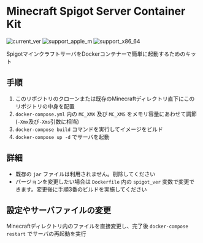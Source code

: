 # Minecraft Spigot Server Container Kit
![current_ver](https://img.shields.io/static/v1?label=Server%20Version&message=1.18.1&color=blueviolet)
![support_apple_m](https://img.shields.io/static/v1?label=Apple%20M&message=Supported&color=brightgreen&logo=apple&logoColor=white)
![support_x86_64](https://img.shields.io/static/v1?label=x86_64&message=Supported&color=brightgreen&logo=intel&logoColor=white)
  
SpigotマインクラフトサーバをDockerコンテナーで簡単に起動するためのキット
  
## 手順
1. このリポジトリのクローンまたは既存のMinecraftディレクトリ直下にこのリポジトリの中身を配置
2. `docker-compose.yml` 内の `MC_XMX` 及び `MC_XMS` をメモリ容量にあわせて調節(`-Xmx`及び`-Xms`引数に相当)
3. `docker-compose build` コマンドを実行してイメージをビルド
4. `docker-compose up -d` でサーバを起動
  
## 詳細
- 既存の `jar` ファイルは利用されません。削除してください
- バージョンを変更したい場合は `Dockerfile` 内の `spigot_ver` 変数で変更できます。変更後に手順3番のビルドを実施してください
  
## 設定やサーバファイルの変更
Minecraftディレクトリ内のファイルを直接変更し、完了後 `docker-compose restart` でサーバの再起動を実行
